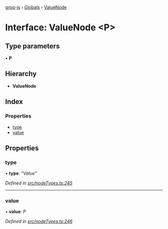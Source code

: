 [groq-js](../README.md) › [Globals](../globals.md) › [ValueNode](valuenode.md)

# Interface: ValueNode <**P**>

## Type parameters

▪ **P**

## Hierarchy

* **ValueNode**

## Index

### Properties

* [type](valuenode.md#type)
* [value](valuenode.md#value)

## Properties

###  type

• **type**: *"Value"*

*Defined in [src/nodeTypes.ts:245](https://github.com/sanity-io/groq-js/blob/fc2de3c/src/nodeTypes.ts#L245)*

___

###  value

• **value**: *P*

*Defined in [src/nodeTypes.ts:246](https://github.com/sanity-io/groq-js/blob/fc2de3c/src/nodeTypes.ts#L246)*
